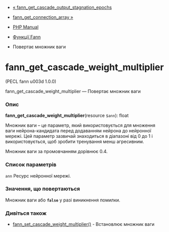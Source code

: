 - [«
fann_get_cascade_output_stagnation_epochs](function.fann-get-cascade-output-stagnation-epochs.md)
- [fann_get_connection_array
»](function.fann-get-connection-array.md)

- [PHP Manual](index.md)
- [Функції Fann](ref.fann.md)
- Повертає множник ваги

# fann_get_cascade_weight_multiplier

(PECL fann u003d 1.0.0)

fann_get_cascade_weight_multiplier — Повертає множник ваги

### Опис

**fann_get_cascade_weight_multiplier**(resource `$ann`): float

Множник ваги – це параметр, який використовується для множення ваги
нейрона-кандидата перед додаванням нейрона до нейронної мережі. Цей
параметр зазвичай знаходиться в діапазоні від 0 до 1 і використовується, щоб
зробити тренування менш агресивним.

Множник ваги за промовчанням дорівнює 0.4.

### Список параметрів

`ann`
Ресурс нейронної мережі.

### Значення, що повертаються

Множник ваги або **`false`** у разі виникнення помилки.

### Дивіться також

- [fann_set_cascade_weight_multiplier()](function.fann-set-cascade-weight-multiplier.md) -
Встановлює множник ваги
